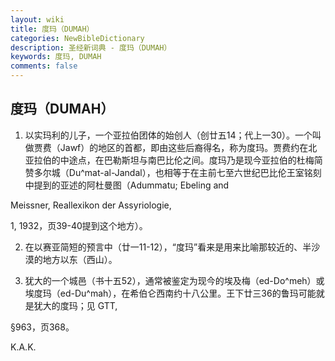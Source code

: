 ```yaml
---
layout: wiki
title: 度玛（DUMAH）
categories: NewBibleDictionary
description: 圣经新词典 - 度玛（DUMAH）
keywords: 度玛, DUMAH
comments: false
---
```


## 度玛（DUMAH）

1. 以实玛利的儿子，一个亚拉伯团体的始创人（创廿五14；代上一30）。一个叫做贾费（Jawf）的地区的首都，即由这些后裔得名，称为度玛。贾费约在北亚拉伯的中途点，在巴勒斯坦与南巴比伦之间。度玛乃是现今亚拉伯的杜梅简赞多尔城（Du^mat-al-Jandal），也相等于在主前七至六世纪巴比伦王室铭刻中提到的亚述的阿杜曼图（Adummatu; Ebeling and

Meissner, Reallexikon der Assyriologie,

1, 1932，页39-40提到这个地方）。

2. 在以赛亚简短的预言中（廿一11-12），“度玛”看来是用来比喻那较近的、半沙漠的地方以东（西山）。

3. 犹大的一个城邑（书十五52），通常被鉴定为现今的埃及梅（ed-Do^meh）或埃度玛（ed-Du^mah），在希伯仑西南约十八公里。王下廿三36的鲁玛可能就是犹大的度玛；见 GTT,

§963，页368。

K.A.K.








